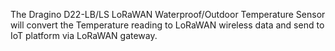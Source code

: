 The Dragino D22-LB/LS LoRaWAN Waterproof/Outdoor Temperature Sensor will convert the Temperature reading to LoRaWAN wireless data and send to IoT platform via LoRaWAN gateway.
